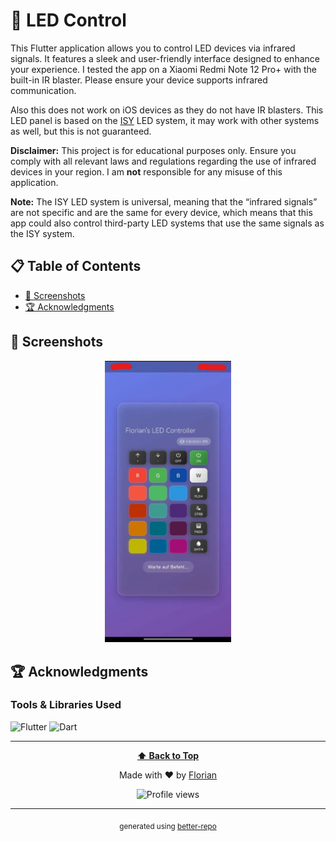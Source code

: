 # 🚀 LED Control

This Flutter application allows you to control LED devices via infrared signals. It features a sleek and user-friendly interface designed to enhance your experience.
I tested the app on a Xiaomi Redmi Note 12 Pro+ with the built-in IR blaster. Please ensure your device supports infrared communication.

Also this does not work on iOS devices as they do not have IR blasters.
This LED panel is based on the [ISY](https://www.isy-online.eu/) LED system, it may work with other systems as well, but this is not guaranteed.

**Disclaimer:** This project is for educational purposes only. Ensure you comply with all relevant laws and regulations regarding the use of infrared devices in your region. I am **not** responsible for any misuse of this application.

**Note:** The ISY LED system is universal, meaning that the “infrared signals” are not specific and are the same for every device, which means that this app could also control third-party LED systems that use the same signals as the ISY system.

## 📋 Table of Contents

- [📸 Screenshots](#-screenshots)
- [🏆 Acknowledgments](#-acknowledgments)

## 📸 Screenshots

<div align="center">

<img src=".github/image.png" alt="Mobile Screenshot" width="40%">

</div>

## 🏆 Acknowledgments

### Tools & Libraries Used

![Flutter](https://img.shields.io/badge/Flutter-02569B?style=for-the-badge&logo=flutter&logoColor=white)
![Dart](https://img.shields.io/badge/Dart-0175C2?style=for-the-badge&logo=dart&logoColor=white)

---

<div align="center">

**[⬆ Back to Top](#-flutter-login-ui---1)**

Made with ❤️ by [Florian](https://github.com/Fedox-die-Ente)

![Profile views](https://visitor-badge.laobi.icu/badge?page_id=Fedox-die-Ente&left_text=Profile+views)

</div>

---

<div align="center">

<sub>generated using [better-repo](https://github.com/Fedox-die-Ente/better-repo)</sub>

</div>